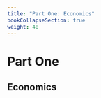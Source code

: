 ```yaml
---
title: "Part One: Economics" 
bookCollapseSection: true
weight: 40
---
```


# Part One

## Economics